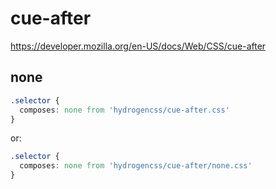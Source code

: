 # cue-after

https://developer.mozilla.org/en-US/docs/Web/CSS/cue-after

## none
```css
.selector {
  composes: none from 'hydrogencss/cue-after.css'
}
```

or:
```css
.selector {
  composes: none from 'hydrogencss/cue-after/none.css'
}
```


